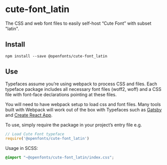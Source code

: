 
# cute-font_latin

The CSS and web font files to easily self-host “Cute Font” with subset "latin".

## Install

`npm install --save @openfonts/cute-font_latin`

## Use

Typefaces assume you’re using webpack to process CSS and files. Each typeface
package includes all necessary font files (woff2, woff) and a CSS file with
font-face declarations pointing at these files.

You will need to have webpack setup to load css and font files. Many tools built
with Webpack will work out of the box with Typefaces such as [Gatsby](https://github.com/gatsbyjs/gatsby)
and [Create React App](https://github.com/facebookincubator/create-react-app).

To use, simply require the package in your project’s entry file e.g.

```javascript
// Load Cute Font typeface
require('@openfonts/cute-font_latin')
```

Usage in SCSS:
```scss
@import "~@openfonts/cute-font_latin/index.css";
```
